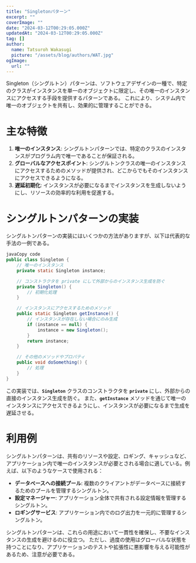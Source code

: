 ```yaml
---
title: "Singletonパターン"
excerpt: ""
coverImage: ""
date: "2024-03-12T00:29:05.000Z"
updatedAt: "2024-03-12T00:29:05.000Z"
tag: []
author:
  name: Tatsuroh Wakasugi
  picture: "/assets/blog/authors/WAT.jpg"
ogImage:
  url: ""
---
```


Singleton（シングルトン）パターンは、ソフトウェアデザインの一種で、特定のクラスがインスタンスを単一のオブジェクトに限定し、その唯一のインスタンスにアクセスする手段を提供するパターンである。
これにより、システム内で唯一のオブジェクトを共有し、効果的に管理することができる。

# **主な特徴**

1. **唯一のインスタンス**: シングルトンパターンでは、特定のクラスのインスタンスがプログラム内で唯一であることが保証される。
2. **グローバルなアクセスポイント**: シングルトンクラスの唯一のインスタンスにアクセスするためのメソッドが提供され、どこからでもそのインスタンスにアクセスできるようになる。
3. **遅延初期化**: インスタンスが必要になるまでインスタンスを生成しないようにし、リソースの効率的な利用を促進する。

# **シングルトンパターンの実装**

シングルトンパターンの実装にはいくつかの方法がありますが、以下は代表的な手法の一例である。

```java
javaCopy code
public class Singleton {
    // 唯一のインスタンス
    private static Singleton instance;

    // コンストラクタを private にして外部からのインスタンス生成を防ぐ
    private Singleton() {
        // 初期化処理
    }

    // インスタンスにアクセスするためのメソッド
    public static Singleton getInstance() {
        // インスタンスが存在しない場合にのみ生成
        if (instance == null) {
            instance = new Singleton();
        }
        return instance;
    }

    // その他のメソッドやプロパティ
    public void doSomething() {
        // 処理
    }
}

```

この実装では、**`Singleton`** クラスのコンストラクタを **`private`** にし、外部からの直接のインスタンス生成を防ぐ。
また、**`getInstance`** メソッドを通じて唯一のインスタンスにアクセスできるようにし、インスタンスが必要になるまで生成を遅延させる。

# **利用例**

シングルトンパターンは、共有のリソースや設定、ロギング、キャッシュなど、アプリケーション内で唯一のインスタンスが必要とされる場合に適している。例えば、以下のようなケースで使用される：

- **データベースへの接続プール**: 複数のクライアントがデータベースに接続するためのプールを管理するシングルトン。
- **設定マネージャー**: アプリケーション全体で共有される設定情報を管理するシングルトン。
- **ロギングサービス**: アプリケーション内でのログ出力を一元的に管理するシングルトン。

シングルトンパターンは、これらの用途において一貫性を確保し、不要なインスタンスの生成を避けるのに役立つ。
ただし、過度の使用はグローバルな状態を持つことになり、アプリケーションのテストや拡張性に悪影響を与える可能性があるため、注意が必要である。
